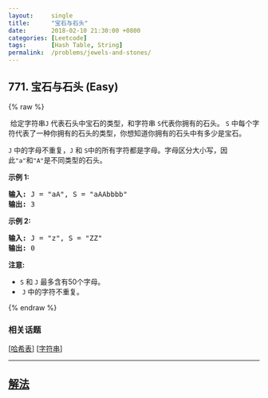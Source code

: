 ```yaml
---
layout:     single
title:      "宝石与石头"
date:       2018-02-10 21:30:00 +0800
categories: [Leetcode]
tags:       [Hash Table, String]
permalink:  /problems/jewels-and-stones/
---
```


## 771. 宝石与石头 (Easy)

{% raw %}

<p>&nbsp;给定字符串<code>J</code>&nbsp;代表石头中宝石的类型，和字符串&nbsp;<code>S</code>代表你拥有的石头。&nbsp;<code>S</code>&nbsp;中每个字符代表了一种你拥有的石头的类型，你想知道你拥有的石头中有多少是宝石。</p>

<p><code>J</code>&nbsp;中的字母不重复，<code>J</code>&nbsp;和&nbsp;<code>S</code>中的所有字符都是字母。字母区分大小写，因此<code>&quot;a&quot;</code>和<code>&quot;A&quot;</code>是不同类型的石头。</p>

<p><strong>示例 1:</strong></p>

<pre><strong>输入:</strong> J = &quot;aA&quot;, S = &quot;aAAbbbb&quot;
<strong>输出:</strong> 3
</pre>

<p><strong>示例 2:</strong></p>

<pre><strong>输入:</strong> J = &quot;z&quot;, S = &quot;ZZ&quot;
<strong>输出:</strong> 0
</pre>

<p><strong>注意:</strong></p>

<ul>
	<li><code>S</code>&nbsp;和&nbsp;<code>J</code>&nbsp;最多含有50个字母。</li>
	<li>&nbsp;<code>J</code>&nbsp;中的字符不重复。</li>
</ul>

{% endraw %}

### 相关话题
  [[哈希表](https://github.com/awesee/leetcode/tree/main/tag/hash-table/README.md)]
  [[字符串](https://github.com/awesee/leetcode/tree/main/tag/string/README.md)]

---

## [解法](https://github.com/awesee/leetcode/tree/main/problems/jewels-and-stones)
